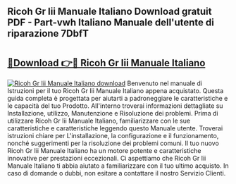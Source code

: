## Ricoh Gr Iii Manuale Italiano Download gratuit PDF - Part-vwh Italiano Manuale dell'utente di riparazione 7DbfT

# <h2><a href="http://dfaxmto.blite.top/?on=Ricoh+Gr+Iii+Manuale+Italiano">🔗Download 👉🔴 Ricoh Gr Iii Manuale Italiano</a></h2>

[![Ricoh Gr Iii Manuale Italiano download](https://i.imgur.com/lujVjoI.png)](http://dfaxmto.blite.top/?on=Ricoh+Gr+Iii+Manuale+Italiano)
Benvenuto nel manuale di Istruzioni per il tuo Ricoh Gr Iii Manuale Italiano appena acquistato. Questa guida completa è progettata per aiutarti a padroneggiare le caratteristiche e le capacità del tuo Prodotto. All'interno troverai informazioni dettagliate su Installazione, utilizzo, Manutenzione e Risoluzione dei problemi. Prima di utilizzare Ricoh Gr Iii Manuale Italiano, familiarizzare con le sue caratteristiche e caratteristiche leggendo questo Manuale utente. Troverai istruzioni chiare per L'installazione, la configurazione e il funzionamento, nonché suggerimenti per la risoluzione dei problemi comuni. Il tuo nuovo Ricoh Gr Iii Manuale Italiano ha un motore potente e caratteristiche innovative per prestazioni eccezionali. Ci aspettiamo che Ricoh Gr Iii Manuale Italiano ti abbia aiutato a familiarizzare con il tuo ultimo acquisto. In caso di domande o dubbi, non esitare a contattare il nostro Servizio Clienti.
